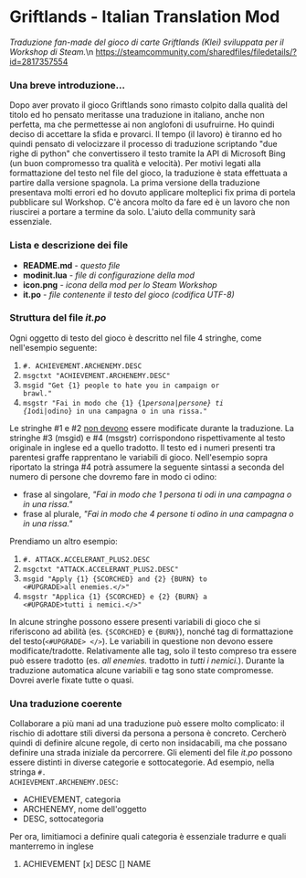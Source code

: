 # Griftlands - Italian Translation Mod
<i>Traduzione fan-made del gioco di carte Griftlands (Klei) sviluppata per il Workshop di Steam.</i>\n
https://steamcommunity.com/sharedfiles/filedetails/?id=2817357554

### Una breve introduzione...
Dopo aver provato il gioco Griftlands sono rimasto colpito dalla qualità del titolo ed ho pensato meritasse una traduzione in italiano, anche non perfetta, ma che permettesse ai non anglofoni di usufruirne. Ho quindi deciso di accettare la sfida e provarci.
Il tempo (il lavoro) è tiranno ed ho quindi pensato di velocizzare il processo di traduzione scriptando "due righe di python" che convertissero il testo tramite la API di Microsoft Bing (un buon compromesso tra qualità e velocità). 
Per motivi legati alla formattazione del testo nel file del gioco, la traduzione è stata effettuata a partire dalla versione spagnola.
La prima versione della traduzione presentava molti errori ed ho dovuto applicare molteplici fix prima di portela pubblicare sul Workshop.
C'è ancora molto da fare ed è un lavoro che non riuscirei a portare a termine da solo.
L'aiuto della community sarà essenziale.

### Lista e descrizione dei file
* <b>README.md</b> - <i>questo file</i>
* <b>modinit.lua</b> - <i>file di configurazione della mod</i>
* <b>icon.png</b> - <i>icona della mod per lo Steam Workshop</i>
* <b>it.po</b> - <i>file contenente il testo del gioco (codifica UTF-8)</i>

### Struttura del file <i>it.po</i>
Ogni oggetto di testo del gioco è descritto nel file 4 stringhe, come nell'esempio seguente:
1. <code>#. ACHIEVEMENT.ARCHENEMY.DESC</code>
2. <code>msgctxt "ACHIEVEMENT.ARCHENEMY.DESC"</code>
3. <code>msgid "Get {1} people to hate you in campaign or brawl."</code>
4. <code>msgstr "Fai in modo che {1} {1*persona|persone} ti {1*odi|odino} in una campagna o in una rissa."</code>

Le stringhe #1 e #2 <u>non devono</u> essere modificate durante la traduzione. La stringhe #3 (msgid) e #4 (msgstr) corrispondono rispettivamente al testo originale in inglese ed a quello tradotto. Il testo ed i numeri presenti tra parentesi graffe rapprentano le variabili di gioco. Nell'esempio sopra riportato la stringa #4 potrà assumere la seguente sintassi a seconda del numero di persone che dovremo fare in modo ci odino:
* frase al singolare, <i>"Fai in modo che 1 persona ti odi in una campagna o in una rissa."</i>
* frase al plurale, <i>"Fai in modo che 4 persone ti odino in una campagna o in una rissa."</i>

Prendiamo un altro esempio:
1. <code>#. ATTACK.ACCELERANT_PLUS2.DESC</code>
2. <code>msgctxt "ATTACK.ACCELERANT_PLUS2.DESC"</code>
3. <code>msgid "Apply {1} {SCORCHED} and {2} {BURN} to <#UPGRADE>all enemies.</>"</code>
4. <code>msgstr "Applica {1} {SCORCHED} e {2} {BURN} a <#UPGRADE>tutti i nemici.</>"</code>

In alcune stringhe possono essere presenti variabili di gioco che si riferiscono ad abilità (es. <code>{SCORCHED}</code> e <code>{BURN}</code>), nonché tag di formattazione del testo(<code><#UPGRADE> </></code>). Le variabili in questione non devono essere modificate/tradotte. Relativamente alle tag, solo il testo compreso tra essere può essere tradotto (es. <i>all enemies.</i> tradotto in <i>tutti i nemici.</i>). Durante la traduzione automatica alcune variabili e tag sono state compromesse. Dovrei averle fixate tutte o quasi.
  
### Una traduzione coerente
Collaborare a più mani ad una traduzione può essere molto complicato: il rischio di adottare stili diversi da persona a persona è concreto.
Cercherò quindi di definire alcune regole, di certo non insidacabili, ma che possano definire una strada iniziale da percorrere.
Gli elementi del file <i>it.po</i> possono essere distinti in diverse categorie e sottocategorie. Ad esempio, nella stringa <code>#. ACHIEVEMENT.ARCHENEMY.DESC</code>:
* ACHIEVEMENT, categoria
* ARCHENEMY, nome dell'oggetto
* DESC, sottocategoria

Per ora, limitiamoci a definire quali categoria è essenziale tradurre e quali manterremo in inglese
1. ACHIEVEMENT
  [x] DESC
  [] NAME
